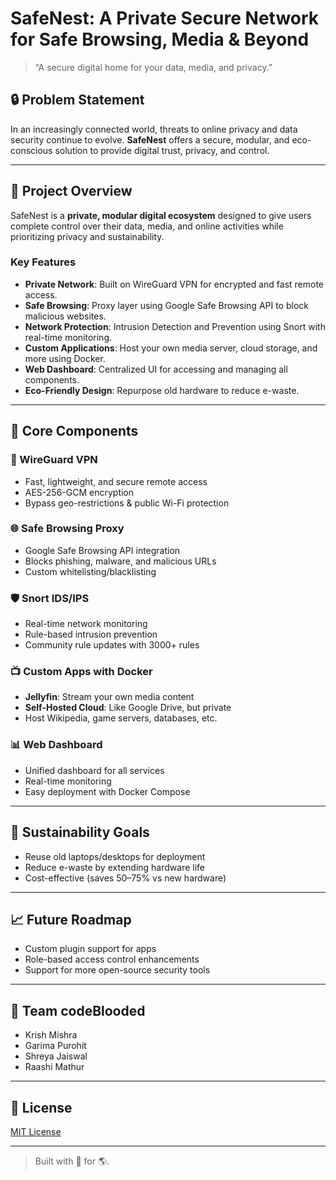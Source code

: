 # SafeNest: A Private Secure Network for Safe Browsing, Media & Beyond

> “A secure digital home for your data, media, and privacy.”

## 🔒 Problem Statement

In an increasingly connected world, threats to online privacy and data security continue to evolve. **SafeNest** offers a secure, modular, and eco-conscious solution to provide digital trust, privacy, and control.

---

## 🚀 Project Overview

SafeNest is a **private, modular digital ecosystem** designed to give users complete control over their data, media, and online activities while prioritizing privacy and sustainability.

### Key Features

- **Private Network**: Built on WireGuard VPN for encrypted and fast remote access.
- **Safe Browsing**: Proxy layer using Google Safe Browsing API to block malicious websites.
- **Network Protection**: Intrusion Detection and Prevention using Snort with real-time monitoring.
- **Custom Applications**: Host your own media server, cloud storage, and more using Docker.
- **Web Dashboard**: Centralized UI for accessing and managing all components.
- **Eco-Friendly Design**: Repurpose old hardware to reduce e-waste.

---

## 🔧 Core Components

### 🔐 WireGuard VPN
- Fast, lightweight, and secure remote access
- AES-256-GCM encryption
- Bypass geo-restrictions & public Wi-Fi protection

### 🌐 Safe Browsing Proxy
- Google Safe Browsing API integration
- Blocks phishing, malware, and malicious URLs
- Custom whitelisting/blacklisting

### 🛡️ Snort IDS/IPS
- Real-time network monitoring
- Rule-based intrusion prevention
- Community rule updates with 3000+ rules

### 📺 Custom Apps with Docker
- **Jellyfin**: Stream your own media content
- **Self-Hosted Cloud**: Like Google Drive, but private
- Host Wikipedia, game servers, databases, etc.

### 📊 Web Dashboard
- Unified dashboard for all services
- Real-time monitoring
- Easy deployment with Docker Compose

---

## 🌱 Sustainability Goals

- Reuse old laptops/desktops for deployment
- Reduce e-waste by extending hardware life
- Cost-effective (saves 50–75% vs new hardware)

---

## 📈 Future Roadmap

- Custom plugin support for apps
- Role-based access control enhancements
- Support for more open-source security tools

---

## 👥 Team codeBlooded

- Krish Mishra  
- Garima Purohit  
- Shreya Jaiswal  
- Raashi Mathur

---

## 📄 License

[MIT License](LICENSE)

---

> Built with 🧠 for 🌎.
